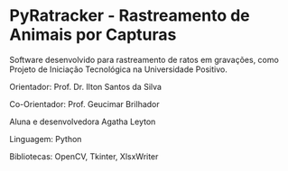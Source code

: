 # PyRatracker - Rastreamento de Animais por Capturas
Software desenvolvido para rastreamento de ratos em gravações, como Projeto de Iniciação Tecnológica na Universidade Positivo.

Orientador: Prof. Dr. Ilton Santos da Silva

Co-Orientador: Prof. Geucimar Brilhador

Aluna e desenvolvedora Agatha Leyton


Linguagem: Python

Bibliotecas: OpenCV, Tkinter, XlsxWriter
